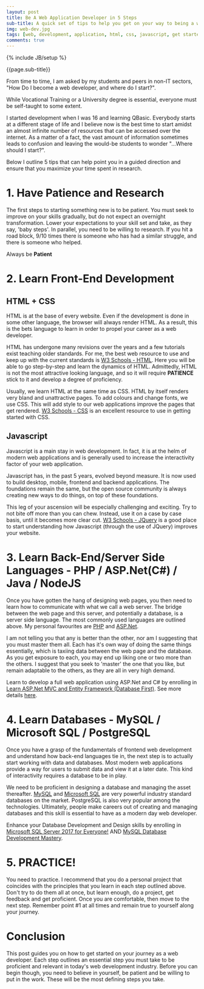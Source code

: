 ```yaml
---
layout: post
title: Be A Web Application Developer in 5 Steps
sub-title: A quick set of tips to help you get on your way to being a web developer 
img: web-dev.jpg
tags: [web, development, application, html, css, javascript, get started]
comments: true
---
```

{% include JB/setup %}

{{page.sub-title}}

<!--more-->
From time to time, I am asked by my students and peers in non-IT sectors, "How Do I become a web developer, and where do I start?". 

While Vocational Training or a University degree is essential, everyone must be self-taught to some extent.

I started development when I was 16 and learning QBasic. Everybody starts at a different stage of life and I believe now is the best time to start amidst an almost infinite number of resources that can be accessed over the internet. As a matter of a fact, the vast amount of information sometimes leads to confusion and leaving the would-be students to wonder "...Where should I start?".

Below I outline 5 tips that can help point you in a guided direction and ensure that you maximize your time spent in research.

# 1. Have Patience and Research
The first steps to starting something new is to be patient. You must seek to improve on your skills gradually, but do not expect an overnight transformation. Lower your expectations to your skill set and take, as they say, 'baby steps'. In parallel, you need to be willing to research. If you hit a road block, 9/10 times there is someone who has had a similar struggle, and there is someone who helped. 

Always be **Patient**

# 2. Learn Front-End Development
## HTML + CSS
HTML is at the base of every website. Even if the development is done in some other language, the browser will always render HTML. As a result, this is the bets language to learn in order to propel your career as a web developer. 

HTML has undergone many revisions over the years and a few tutorials exist teaching older standards. For me, the best web resource to use and keep up with the current standards is [W3 Schools - HTML](https://www.w3schools.com/html/). Here you will be able to go step-by-step and learn the dynamics of HTML. Admittedly, HTML is not the most attractive looking language, and so it will require **PATIENCE** stick to it and develop a degree of proficiency. 

Usually, we learn HTML at the same time as CSS. HTML by itself renders very bland and unattractive pages. To add colours and change fonts, we use CSS. This will add style to our web applications improve the pages that get rendered. [W3 Schools - CSS](https://www.w3schools.com/CSS/) is an excellent resource to use in getting started with CSS. 

## Javascript
Javascript is a main stay in web development. In fact, it is at the helm of modern web applications and is generally used to increase the interactivity factor of your web application. 

Javascript has, in the past 5 years, evolved beyond measure. It is now used to build desktop, mobile, frontend and backend applications. The foundations remain the same, but the open source community is always creating new ways to do things, on top of these foundations. 

This leg of your ascension will be especially challenging and exciting. Try to not bite off more than you can chew. Instead, use it on a case by case basis, until it becomes more clear cut. [W3 Schools - JQuery](https://www.w3schools.com/jquery/) is a good place to start understanding how Javascript (through the use of JQuery) improves your website. 

# 3. Learn Back-End/Server Side Languages - PHP / ASP.Net(C#) / Java / NodeJS
Once you have gotten the hang of designing web pages, you then need to learn how to communicate with what we call a web server. The bridge between the web page and this server, and potentially a database, is a server side language. The most commonly used languages are outlined above. My personal favourites are [PHP](http://bit.ly/2nEh7NT) and [ASP.Net](http://bit.ly/2KZySBm). 

I am not telling you that any is better than the other, nor am I suggesting that you must master them all. Each has it's own way of doing the same things essentially, which is taxiing data between the web page and the database. As you get exposure to each, you may end up liking one or two more than the others. I suggest that you seek to 'master' the one that you like, but remain adaptable to the others, as they are all in very high demand. 

Learn to develop a full web application using ASP.Net and C# by enrolling in [Learn ASP.Net MVC and Entity Framework (Database First)](http://bit.ly/2wSoeDr). See more details [here](https://trevoirwilliams.github.io/mvc-db-course/).

# 4. Learn Databases - MySQL / Microsoft SQL / PostgreSQL
Once you have a grasp of the fundamentals of frontend web development and understand how back-end languages tie in, the next step is to actually start working with data and databases. Most modern web applications provide a way for users to submit data and view it at a later date. This kind of interactivity requires a database to be in play.

We need to be proficient in designing a database and managing the asset thereafter. [MySQL](http://bit.ly/2Gb0E9N) and [Microsoft SQL](http://bit.ly/2IcEswe) are very powerful industry standard databases on the market. PostgreSQL is also very popular among the technologies. Ultimately, people make careers out of creating and managing databases and this skill is essential to have as a modern day web developer. 

Enhance your Database Development and Design skills by enrolling in [Microsoft SQL Server 2017 for Everyone!](http://bit.ly/2IcEswe) AND [MySQL Database Development Mastery](http://bit.ly/2Gb0E9N).

# 5. PRACTICE!
You need to practice. I recommend that you do a personal project that coincides with the principles that you learn in each step outlined above. Don't try to do them all at once, but learn enough, do a project, get feedback and get proficient. Once you are comfortable, then move to the next step. Remember point #1 at all times and remain true to yourself along your journey. 

# Conclusion
This post guides you on how to get started on your journey as a web developer. Each step outlines an essential step you must take to be proficient and relevant in today's web development industry. Before you can begin though, you need to believe in yourself, be patient and be willing to put in the work. These will be the most defining steps you take. 